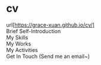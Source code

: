 # cv
url[https://grace-xuan.github.io/cv/]  
Brief Self-Introduction  
My Skills  
My Works  
My Activities  
Get In Touch (Send me an email~)  
